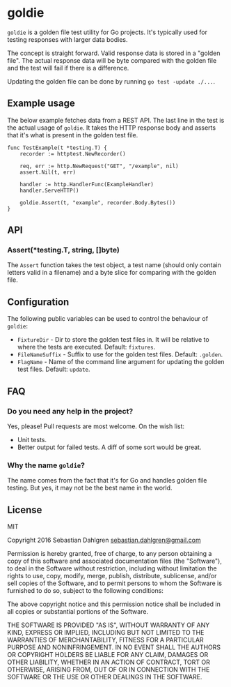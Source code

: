 # goldie

`goldie` is a golden file test utility for Go projects. It's typically used for testing responses with larger data bodies.

The concept is straight forward. Valid response data is stored in a "golden file". The actual response data will be byte compared with the golden file and the test will fail if there is a difference.

Updating the golden file can be done by running `go test -update ./...`.

## Example usage

The below example fetches data from a REST API. The last line in the test is the
actual usage of `goldie`. It takes the HTTP response body and asserts that it's
what is present in the golden test file.

```
func TestExample(t *testing.T) {
    recorder := httptest.NewRecorder()

    req, err := http.NewRequest("GET", "/example", nil)
    assert.Nil(t, err)

    handler := http.HandlerFunc(ExampleHandler)
    handler.ServeHTTP()

    goldie.Assert(t, "example", recorder.Body.Bytes())
}
```

## API

### Assert(*testing.T, string, []byte)

The `Assert` function takes the test object, a test name (should only contain letters valid in a filename) and a byte slice for comparing with the golden file.

## Configuration

The following public variables can be used to control the behaviour of `goldie`:

- `FixtureDir` - Dir to store the golden test files in. It will be relative to
	where the tests are executed. Default: `fixtures`.
- `FileNameSuffix` - Suffix to use for the golden test files. Default:
	`.golden`.
- `FlagName` - Name of the command line argument for updating the golden test
	files. Default: `update`.

## FAQ

### Do you need any help in the project?

Yes, please! Pull requests are most welcome. On the wish list:

- Unit tests.
- Better output for failed tests. A diff of some sort would be great.

### Why the name `goldie`?

The name comes from the fact that it's for Go and handles golden file testing. But yes, it may not be the best name in the world.

## License

MIT

Copyright 2016 Sebastian Dahlgren <sebastian.dahlgren@gmail.com>

Permission is hereby granted, free of charge, to any person obtaining a copy of this software and associated documentation files (the "Software"), to deal in the Software without restriction, including without limitation the rights to use, copy, modify, merge, publish, distribute, sublicense, and/or sell copies of the Software, and to permit persons to whom the Software is furnished to do so, subject to the following conditions:

The above copyright notice and this permission notice shall be included in all copies or substantial portions of the Software.

THE SOFTWARE IS PROVIDED "AS IS", WITHOUT WARRANTY OF ANY KIND, EXPRESS OR IMPLIED, INCLUDING BUT NOT LIMITED TO THE WARRANTIES OF MERCHANTABILITY, FITNESS FOR A PARTICULAR PURPOSE AND NONINFRINGEMENT. IN NO EVENT SHALL THE AUTHORS OR COPYRIGHT HOLDERS BE LIABLE FOR ANY CLAIM, DAMAGES OR OTHER LIABILITY, WHETHER IN AN ACTION OF CONTRACT, TORT OR OTHERWISE, ARISING FROM, OUT OF OR IN CONNECTION WITH THE SOFTWARE OR THE USE OR OTHER DEALINGS IN THE SOFTWARE.
